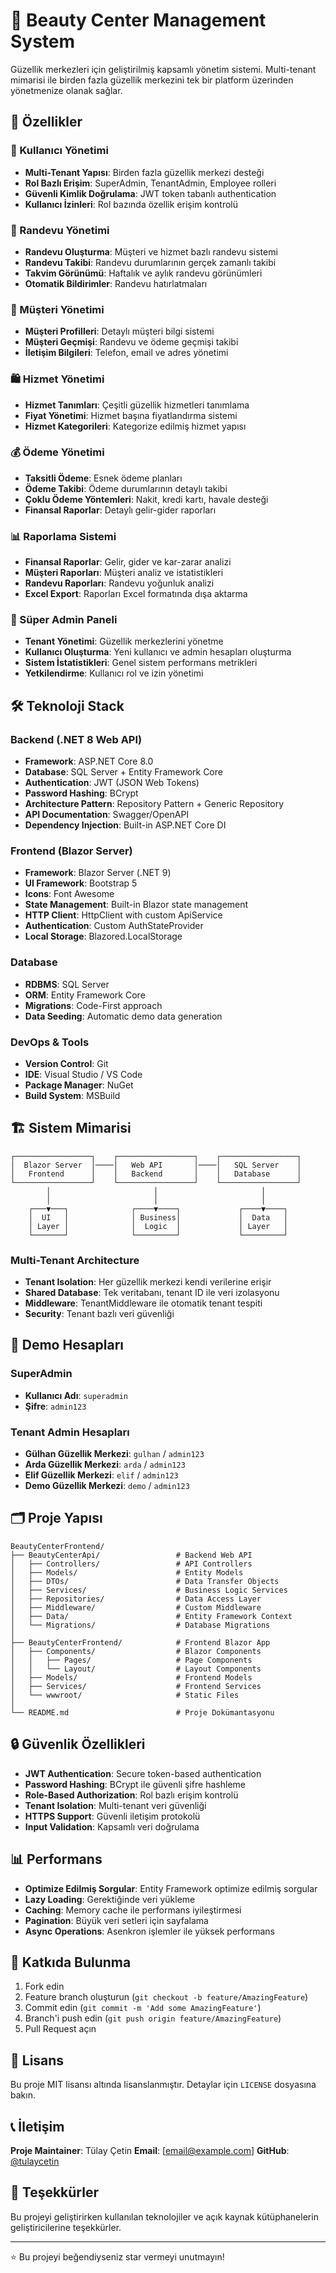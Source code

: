 # 💄 Beauty Center Management System

Güzellik merkezleri için geliştirilmiş kapsamlı yönetim sistemi. Multi-tenant mimarisi ile birden fazla güzellik merkezini tek bir platform üzerinden yönetmenize olanak sağlar.

## 🌟 Özellikler

### 👥 Kullanıcı Yönetimi
- **Multi-Tenant Yapısı**: Birden fazla güzellik merkezi desteği
- **Rol Bazlı Erişim**: SuperAdmin, TenantAdmin, Employee rolleri
- **Güvenli Kimlik Doğrulama**: JWT token tabanlı authentication
- **Kullanıcı İzinleri**: Rol bazında özellik erişim kontrolü

### 📅 Randevu Yönetimi
- **Randevu Oluşturma**: Müşteri ve hizmet bazlı randevu sistemi
- **Randevu Takibi**: Randevu durumlarının gerçek zamanlı takibi
- **Takvim Görünümü**: Haftalık ve aylık randevu görünümleri
- **Otomatik Bildirimler**: Randevu hatırlatmaları

### 👤 Müşteri Yönetimi
- **Müşteri Profilleri**: Detaylı müşteri bilgi sistemi
- **Müşteri Geçmişi**: Randevu ve ödeme geçmişi takibi
- **İletişim Bilgileri**: Telefon, email ve adres yönetimi

### 🛍️ Hizmet Yönetimi
- **Hizmet Tanımları**: Çeşitli güzellik hizmetleri tanımlama
- **Fiyat Yönetimi**: Hizmet başına fiyatlandırma sistemi
- **Hizmet Kategorileri**: Kategorize edilmiş hizmet yapısı

### 💰 Ödeme Yönetimi
- **Taksitli Ödeme**: Esnek ödeme planları
- **Ödeme Takibi**: Ödeme durumlarının detaylı takibi
- **Çoklu Ödeme Yöntemleri**: Nakit, kredi kartı, havale desteği
- **Finansal Raporlar**: Detaylı gelir-gider raporları

### 📊 Raporlama Sistemi
- **Finansal Raporlar**: Gelir, gider ve kar-zarar analizi
- **Müşteri Raporları**: Müşteri analiz ve istatistikleri
- **Randevu Raporları**: Randevu yoğunluk analizi
- **Excel Export**: Raporları Excel formatında dışa aktarma

### 🔧 Süper Admin Paneli
- **Tenant Yönetimi**: Güzellik merkezlerini yönetme
- **Kullanıcı Oluşturma**: Yeni kullanıcı ve admin hesapları oluşturma
- **Sistem İstatistikleri**: Genel sistem performans metrikleri
- **Yetkilendirme**: Kullanıcı rol ve izin yönetimi

## 🛠️ Teknoloji Stack

### Backend (.NET 8 Web API)
- **Framework**: ASP.NET Core 8.0
- **Database**: SQL Server + Entity Framework Core
- **Authentication**: JWT (JSON Web Tokens)
- **Password Hashing**: BCrypt
- **Architecture Pattern**: Repository Pattern + Generic Repository
- **API Documentation**: Swagger/OpenAPI
- **Dependency Injection**: Built-in ASP.NET Core DI

### Frontend (Blazor Server)
- **Framework**: Blazor Server (.NET 9)
- **UI Framework**: Bootstrap 5
- **Icons**: Font Awesome
- **State Management**: Built-in Blazor state management
- **HTTP Client**: HttpClient with custom ApiService
- **Authentication**: Custom AuthStateProvider
- **Local Storage**: Blazored.LocalStorage

### Database
- **RDBMS**: SQL Server
- **ORM**: Entity Framework Core
- **Migrations**: Code-First approach
- **Data Seeding**: Automatic demo data generation

### DevOps & Tools
- **Version Control**: Git
- **IDE**: Visual Studio / VS Code
- **Package Manager**: NuGet
- **Build System**: MSBuild

## 🏗️ Sistem Mimarisi

```
┌─────────────────┐    ┌─────────────────┐    ┌─────────────────┐
│  Blazor Server  │────│   Web API       │────│   SQL Server    │
│   Frontend      │    │   Backend       │    │   Database      │
└─────────────────┘    └─────────────────┘    └─────────────────┘
        │                       │                       │
        │                       │                       │
    ┌───▼───┐              ┌────▼────┐             ┌────▼────┐
    │  UI   │              │ Business│             │  Data   │
    │ Layer │              │  Logic  │             │ Layer   │
    └───────┘              └─────────┘             └─────────┘
```

### Multi-Tenant Architecture
- **Tenant Isolation**: Her güzellik merkezi kendi verilerine erişir
- **Shared Database**: Tek veritabanı, tenant ID ile veri izolasyonu
- **Middleware**: TenantMiddleware ile otomatik tenant tespiti
- **Security**: Tenant bazlı veri güvenliği



## 🔑 Demo Hesapları

### SuperAdmin
- **Kullanıcı Adı**: `superadmin`
- **Şifre**: `admin123`

### Tenant Admin Hesapları
- **Gülhan Güzellik Merkezi**: `gulhan` / `admin123`
- **Arda Güzellik Merkezi**: `arda` / `admin123`
- **Elif Güzellik Merkezi**: `elif` / `admin123`
- **Demo Güzellik Merkezi**: `demo` / `admin123`

## 🗂️ Proje Yapısı

```
BeautyCenterFrontend/
├── BeautyCenterApi/                 # Backend Web API
│   ├── Controllers/                 # API Controllers
│   ├── Models/                      # Entity Models
│   ├── DTOs/                        # Data Transfer Objects
│   ├── Services/                    # Business Logic Services
│   ├── Repositories/                # Data Access Layer
│   ├── Middleware/                  # Custom Middleware
│   ├── Data/                        # Entity Framework Context
│   └── Migrations/                  # Database Migrations
│
├── BeautyCenterFrontend/            # Frontend Blazor App
│   ├── Components/                  # Blazor Components
│   │   ├── Pages/                   # Page Components
│   │   └── Layout/                  # Layout Components
│   ├── Models/                      # Frontend Models
│   ├── Services/                    # Frontend Services
│   └── wwwroot/                     # Static Files
│
└── README.md                        # Proje Dokümantasyonu
```

## 🔒 Güvenlik Özellikleri

- **JWT Authentication**: Secure token-based authentication
- **Password Hashing**: BCrypt ile güvenli şifre hashleme
- **Role-Based Authorization**: Rol bazlı erişim kontrolü
- **Tenant Isolation**: Multi-tenant veri güvenliği
- **HTTPS Support**: Güvenli iletişim protokolü
- **Input Validation**: Kapsamlı veri doğrulama

## 📊 Performans

- **Optimize Edilmiş Sorgular**: Entity Framework optimize edilmiş sorgular
- **Lazy Loading**: Gerektiğinde veri yükleme
- **Caching**: Memory cache ile performans iyileştirmesi
- **Pagination**: Büyük veri setleri için sayfalama
- **Async Operations**: Asenkron işlemler ile yüksek performans

## 🤝 Katkıda Bulunma

1. Fork edin
2. Feature branch oluşturun (`git checkout -b feature/AmazingFeature`)
3. Commit edin (`git commit -m 'Add some AmazingFeature'`)
4. Branch'i push edin (`git push origin feature/AmazingFeature`)
5. Pull Request açın

## 📝 Lisans

Bu proje MIT lisansı altında lisanslanmıştır. Detaylar için `LICENSE` dosyasına bakın.

## 📞 İletişim

**Proje Maintainer**: Tülay Çetin
**Email**: [email@example.com]
**GitHub**: [@tulaycetin](https://github.com/tulaycetin)

## 🙏 Teşekkürler

Bu projeyi geliştirirken kullanılan teknolojiler ve açık kaynak kütüphanelerin geliştiricilerine teşekkürler.

---

⭐ Bu projeyi beğendiyseniz star vermeyi unutmayın!
